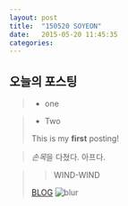 ```yaml
---
layout: post
title:  "150520 SOYEON"
date:   2015-05-20 11:45:35
categories: 
---
```


## 오늘의 포스팅

>* one 

>- Two
>
>This is my **first** posting! 

>*손목*을 다쳤다. 아프다. 

>>WIND-WIND
>
>[BLOG](https://kut-fashion.github.io/)
>![blur](http://www.elisarusso.com/wp-content/uploads/2013/01/blur_bg_band.jpg)